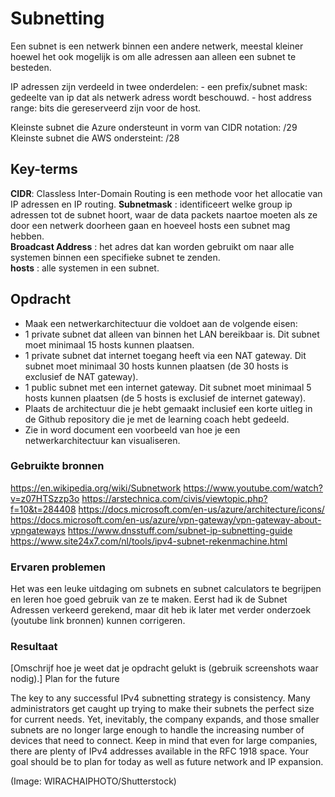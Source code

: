 # Subnetting

Een subnet is een netwerk binnen een andere netwerk, meestal kleiner hoewel het ook mogelijk is om alle adressen aan alleen een subnet te besteden.

IP adressen zijn verdeeld in twee onderdelen: 
    -   een prefix/subnet mask: gedeelte van ip dat als netwerk adress wordt beschouwd.
    -   host address range: bits die gereserveerd zijn voor de host.

Kleinste subnet die Azure ondersteunt in vorm van CIDR notation: /29
Kleinste subnet die AWS ondersteint: /28 


## Key-terms
**CIDR**: Classless Inter-Domain Routing is een methode voor het allocatie van IP adressen en IP routing. 
**Subnetmask** : identificeert welke group ip adressen tot de subnet hoort, waar de data packets naartoe moeten als ze door een netwerk doorheen gaan en hoeveel hosts een subnet mag hebben.  
**Broadcast Address** : het adres dat kan worden gebruikt om naar alle systemen binnen een specifieke subnet te zenden.  
**hosts** : alle systemen in een subnet.  

## Opdracht

-	Maak een netwerkarchitectuur die voldoet aan de volgende eisen:
-	1 private subnet dat alleen van binnen het LAN bereikbaar is. Dit subnet moet minimaal 15 hosts kunnen plaatsen.
-	1 private subnet dat internet toegang heeft via een NAT gateway. Dit subnet moet minimaal 30 hosts kunnen plaatsen (de 30 hosts is exclusief de NAT gateway).
-	1 public subnet met een internet gateway. Dit subnet moet minimaal 5 hosts kunnen plaatsen (de 5 hosts is exclusief de internet gateway).
-	Plaats de architectuur die je hebt gemaakt inclusief een korte uitleg in de Github repository die je met de learning coach hebt gedeeld.
-	Zie in word document een voorbeeld van hoe je een netwerkarchitectuur kan visualiseren.

### Gebruikte bronnen
https://en.wikipedia.org/wiki/Subnetwork
https://www.youtube.com/watch?v=z07HTSzzp3o
https://arstechnica.com/civis/viewtopic.php?f=10&t=284408
https://docs.microsoft.com/en-us/azure/architecture/icons/
https://docs.microsoft.com/en-us/azure/vpn-gateway/vpn-gateway-about-vpngateways
https://www.dnsstuff.com/subnet-ip-subnetting-guide
https://www.site24x7.com/nl/tools/ipv4-subnet-rekenmachine.html

### Ervaren problemen
Het was een leuke uitdaging om subnets en subnet calculators te begrijpen en leren hoe goed gebruik van ze te maken. Eerst had ik de Subnet Adressen verkeerd gerekend, maar dit heb ik later met verder onderzoek (youtube link bronnen) kunnen corrigeren.

### Resultaat
[Omschrijf hoe je weet dat je opdracht gelukt is (gebruik screenshots waar nodig).]
Plan for the future

The key to any successful IPv4 subnetting strategy is consistency. Many administrators get caught up trying to make their subnets the perfect size for current needs. Yet, inevitably, the company expands, and those smaller subnets are no longer large enough to handle the increasing number of devices that need to connect. Keep in mind that even for large companies, there are plenty of IPv4 addresses available in the RFC 1918 space. Your goal should be to plan for today as well as future network and IP expansion.

(Image: WIRACHAIPHOTO/Shutterstock)